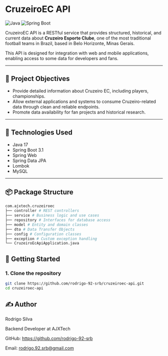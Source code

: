 # CruzeiroEC API

![Java](https://img.shields.io/badge/Java-17-blue.svg)
![Spring Boot](https://img.shields.io/badge/Spring_Boot-3.1-brightgreen.svg)


CruzeiroEC API is a RESTful service that provides structured, historical, and current data about **Cruzeiro Esporte Clube**, one of the most traditional football teams in Brazil, based in Belo Horizonte, Minas Gerais.

This API is designed for integration with web and mobile applications, enabling access to some data for developers and fans.

---

## 📌 Project Objectives

- Provide detailed information about Cruzeiro EC, including players, championships.
- Allow external applications and systems to consume Cruzeiro-related data through clean and reliable endpoints.
- Promote data availability for fan projects and historical research.

---

## 🚀 Technologies Used

- Java 17
- Spring Boot 3.1
- Spring Web
- Spring Data JPA
- Lombok
- MySQL

---

## 📦 Package Structure

```bash
com.ajxtech.cruzeiroec
├── controller # REST controllers
├── service # Business logic and use cases
├── repository # Interfaces for database access
├── model # Entity and domain classes
├── dto # Data Transfer Objects
├── config # Configuration classes
├── exception # Custom exception handling
└── CruzeiroEcApiApplication.java
```

## 🚀 Getting Started

### 1. Clone the repository

```bash
git clone https://github.com/rodrigo-92-srb/cruzeiroec-api.git
cd cruzeiroec-api
```

## ✍ Author

Rodrigo Silva

Backend Developer at AJXTech

GitHub: https://github.com/rodrigo-92-srb

Email: rodrigo.92.srb@gmail.com
